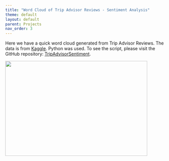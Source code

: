```yaml
---
title: "Word Cloud of Trip Advisor Reviews - Sentiment Analysis"
theme: default
layout: default
parent: Projects
nav_order: 3
---
```

Here we have a quick word cloud generated from Trip Advisor Reviews. The data is from [Kaggle](https://www.kaggle.com/andrewmvd/trip-advisor-hotel-reviews). Python was used. To see the script, please visit the GitHub repository: [TripAdvisorSentiment](https://github.com/AnnaWallin/TripAdvisorSentiment).

<img src="https://user-images.githubusercontent.com/76073032/104963802-eb2a7600-59a0-11eb-9d62-90142c1dc171.png" width="450" height="300" />

